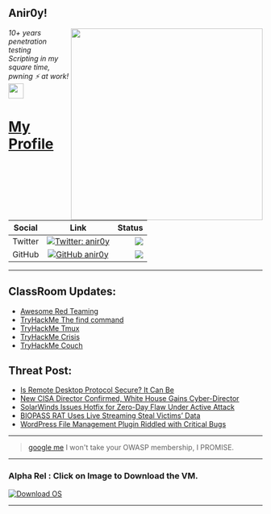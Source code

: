<h2>Anir0y!</h2>
<img align='right' src="https://github-readme-stats.vercel.app/api?username=anir0y&show_icons=true&theme=dark" width="380">
<p><em>10+ years penetration testing<br>
  Scripting in my square time, pwning ⚡ at work!<img src="https://media.giphy.com/media/WUlplcMpOCEmTGBtBW/giphy.gif" width="30"> 
</em></p>



# [My Profile](https://anir0y.in/refer=githubreadme)

| Social   |      Link      | Status|
|----------|:-------------:|--:|
| Twitter |  [![Twitter: anir0y](https://img.shields.io/twitter/follow/anir0y?label=Follow%20me&style=plastic)](https://twitter.com/anir0y)| ![](https://img.shields.io/badge/Status-Online-blue)|
| GitHub |    [![GitHub anir0y](https://img.shields.io/github/followers/anir0y?label=Fork%20me&style=plastic)](https://github.com/anir0y)   | ![](https://img.shields.io/badge/Status-Online-blue)|


---

## ClassRoom Updates:

<!-- CLASS:START -->
- [Awesome Red Teaming](https://classroom.anir0y.in/post/post-awesome-red-teaming/)
- [TryHackMe The find command](https://classroom.anir0y.in/post/tryhackme-thefindcommand/)
- [TryHackMe Tmux](https://classroom.anir0y.in/post/tryhackme-rptmux/)
- [TryHackMe Crisis](https://classroom.anir0y.in/post/tryhackme-crisis/)
- [TryHackMe Couch](https://classroom.anir0y.in/post/tryhackme-couch/)
<!-- CLASS:END -->

## Threat Post:

<!-- THREAT:START -->
- [Is Remote Desktop Protocol Secure? It Can Be](https://threatpost.com/remote-desktop-protocol-secure/167719/)
- [New CISA Director Confirmed, White House Gains Cyber-Director](https://threatpost.com/cisa-director-confirmed-white-house-cyber-director/167710/)
- [SolarWinds Issues Hotfix for Zero-Day Flaw Under Active Attack](https://threatpost.com/solarwinds-hotfix-zero-day-active-attack/167704/)
- [BIOPASS RAT Uses Live Streaming Steal Victims’ Data](https://threatpost.com/biopass-rat-live-streaming/167695/)
- [WordPress File Management Plugin Riddled with Critical Bugs](https://threatpost.com/frontend-file-manager-wordpress-bugs/167687/)
<!-- THREAT:END -->
---


> [google me](https://google.com/search?q=@anir0y) I won't take your OWASP membership, I PROMISE. 

---
### Alpha Rel : Click on Image to Download the VM.
[![Download OS](https://i.imgur.com/4RUjCIA.png)](https://sourceforge.net/projects/classroom-os/files/latest/download)

---

